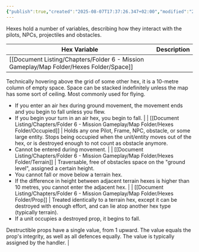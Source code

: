 ```yaml
---
{"publish":true,"created":"2025-08-07T17:37:26.347+02:00","modified":"2025-08-07T18:41:47.064+02:00","cssclasses":""}
---
```


Hexes hold a number of variables, describing how they interact with the pilots, NPCs, projectiles and obstacles.


| Hex Variable | Description   |
| ------------ | ------------- |
| [[Document Listing/Chapters/Folder 6 - Mission Gameplay/Map Folder/Hexes Folder/Space]]    | 
Technically hovering above the grid of some other hex, it is a 10-metre column of empty space. Space can be stacked indefinitely unless the map has some sort of ceiling. Most commonly used for flying.
- If you enter an air hex during ground movement, the movement ends and you begin to fall unless you flew.
- If you begin your turn in an air hex, you begin to fall.    |
| [[Document Listing/Chapters/Folder 6 - Mission Gameplay/Map Folder/Hexes Folder/Occupied]] | 
Holds any one Pilot, Frame, NPC, obstacle, or some large entity. Stops being occupied when the unit/entity moves out of the hex, or is destroyed enough to not count as obstacle anymore.
- Cannot be entered during movement. |
| [[Document Listing/Chapters/Folder 6 - Mission Gameplay/Map Folder/Hexes Folder/Terrain]]  | 
Traversable, free of obstacles space on the "ground level", assigned a certain height.
- You cannot fall or move below a terrain hex.
- If the difference in height between adjacent terrain hexes is higher than 10 metres, you cannot enter the adjacent hex.  |
| [[Document Listing/Chapters/Folder 6 - Mission Gameplay/Map Folder/Hexes Folder/Prop]]     | 
Treated identically to a terrain hex, except it can be destroyed with enough effort, and can lie atop another hex type (typically terrain). 
- If a unit occupies a destroyed prop, it begins to fall.

Destructible props have a single value, from 1 upward. The value equals the prop's integrity, as well as all defences equally. The value is typically assigned by the handler.     |
